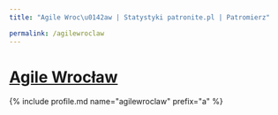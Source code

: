```yaml
---
title: "Agile Wroc\u0142aw | Statystyki patronite.pl | Patromierz"

permalink: /agilewroclaw
---
```


# [Agile Wrocław](https://patronite.pl/agilewroclaw)

{% include profile.md name="agilewroclaw" prefix="a" %}
